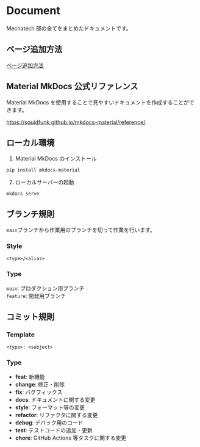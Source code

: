 # Document

Mechatech 部の全てをまとめたドキュメントです。

## ページ追加方法

[ページ追加方法](docs/common/create-new-document/index.md)

## Material MkDocs 公式リファレンス

Material MkDocs を使用することで見やすいドキュメントを作成することができます。

https://squidfunk.github.io/mkdocs-material/reference/

## ローカル環境

1. Material MkDocs のインストール

```
pip install mkdocs-material
```

2. ローカルサーバーの起動

```
mkdocs serve
```

## ブランチ規則

`main`ブランチから作業用のブランチを切って作業を行います。

### Style

```
<type>/<alias>
```

### Type

`main`: プロダクション用ブランチ  
`feature`: 開発用ブランチ

## コミット規則

### Template

```
<type>: <subject>
```

### Type

- **feat**: 新機能
- **change**: 修正・削除
- **fix**: バグフィックス
- **docs**: ドキュメントに関する変更
- **style**: フォーマット等の変更
- **refactor**: リファクタに関する変更
- **debug**: デバック用のコード
- **test**: テストコードの追加・更新
- **chore**: GitHub Actions 等タスクに関する変更
